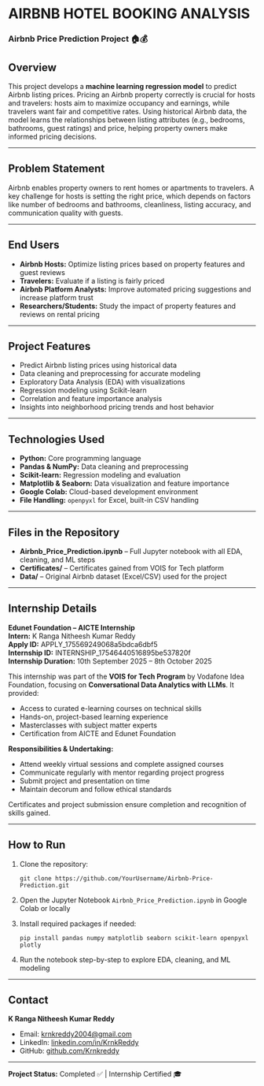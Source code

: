 # AIRBNB HOTEL BOOKING ANALYSIS

### Airbnb Price Prediction Project 🏠💰

## Overview
This project develops a **machine learning regression model** to predict Airbnb listing prices. Pricing an Airbnb property correctly is crucial for hosts and travelers: hosts aim to maximize occupancy and earnings, while travelers want fair and competitive rates. Using historical Airbnb data, the model learns the relationships between listing attributes (e.g., bedrooms, bathrooms, guest ratings) and price, helping property owners make informed pricing decisions.

---

## Problem Statement
Airbnb enables property owners to rent homes or apartments to travelers. A key challenge for hosts is setting the right price, which depends on factors like number of bedrooms and bathrooms, cleanliness, listing accuracy, and communication quality with guests.

---

## End Users
- **Airbnb Hosts:** Optimize listing prices based on property features and guest reviews  
- **Travelers:** Evaluate if a listing is fairly priced  
- **Airbnb Platform Analysts:** Improve automated pricing suggestions and increase platform trust  
- **Researchers/Students:** Study the impact of property features and reviews on rental pricing  

---

## Project Features
- Predict Airbnb listing prices using historical data  
- Data cleaning and preprocessing for accurate modeling  
- Exploratory Data Analysis (EDA) with visualizations  
- Regression modeling using Scikit-learn  
- Correlation and feature importance analysis  
- Insights into neighborhood pricing trends and host behavior  

---

## Technologies Used
- **Python:** Core programming language  
- **Pandas & NumPy:** Data cleaning and preprocessing  
- **Scikit-learn:** Regression modeling and evaluation  
- **Matplotlib & Seaborn:** Data visualization and feature importance  
- **Google Colab:** Cloud-based development environment  
- **File Handling:** `openpyxl` for Excel, built-in CSV handling  

---

## Files in the Repository
- **Airbnb_Price_Prediction.ipynb** – Full Jupyter notebook with all EDA, cleaning, and ML steps  
- **Certificates/** – Certificates gained from VOIS for Tech platform  
- **Data/** – Original Airbnb dataset (Excel/CSV) used for the project  

---

## Internship Details
**Edunet Foundation – AICTE Internship**  
**Intern:** K Ranga Nitheesh Kumar Reddy  
**Apply ID:** APPLY_175569249068a5bdca6dbf5  
**Internship ID:** INTERNSHIP_17546440516895be537820f  
**Internship Duration:** 10th September 2025 – 8th October 2025  

This internship was part of the **VOIS for Tech Program** by Vodafone Idea Foundation, focusing on **Conversational Data Analytics with LLMs**. It provided:  
- Access to curated e-learning courses on technical skills  
- Hands-on, project-based learning experience  
- Masterclasses with subject matter experts  
- Certification from AICTE and Edunet Foundation  

**Responsibilities & Undertaking:**  
- Attend weekly virtual sessions and complete assigned courses  
- Communicate regularly with mentor regarding project progress  
- Submit project and presentation on time  
- Maintain decorum and follow ethical standards  

Certificates and project submission ensure completion and recognition of skills gained.

---

## How to Run
1. Clone the repository:  
   ```
   git clone https://github.com/YourUsername/Airbnb-Price-Prediction.git
   ```
2. Open the Jupyter Notebook `Airbnb_Price_Prediction.ipynb` in Google Colab or locally
3. Install required packages if needed:

   ```
   pip install pandas numpy matplotlib seaborn scikit-learn openpyxl plotly
   ```
4. Run the notebook step-by-step to explore EDA, cleaning, and ML modeling

---

## Contact

**K Ranga Nitheesh Kumar Reddy**

* Email: [krnkreddy2004@gmail.com](mailto:krnkreddy2004@gmail.com)
* LinkedIn: [linkedin.com/in/KrnkReddy](https://www.linkedin.com/in/krnkreddy/)
* GitHub: [github.com/Krnkreddy](https://github.com/Krnkreddy)

---

**Project Status:** Completed ✅ | Internship Certified 🎓
